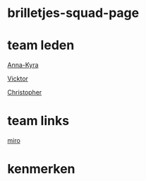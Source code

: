 # brilletjes-squad-page

# team leden
[Anna-Kyra](https://github.com/Anna-Kyra)

[Vicktor](https://github.com/Vikkeyeftimov)

[Christopher](https://github.com/christoph3r3w)

# team links 
[miro](https://miro.com/welcomeonboard/dWh5UTJmeFh6MmR0b21HdGhwMEtuajRjOW1NVUlvR093MlNheEhZNzRxdFNSWTFITTNlTmpKZ29nd2VnaWNueHwzNDU4NzY0NTYzNTk1MTIwNzE5fDI=?share_link_id=71326057584)

# kenmerken 
